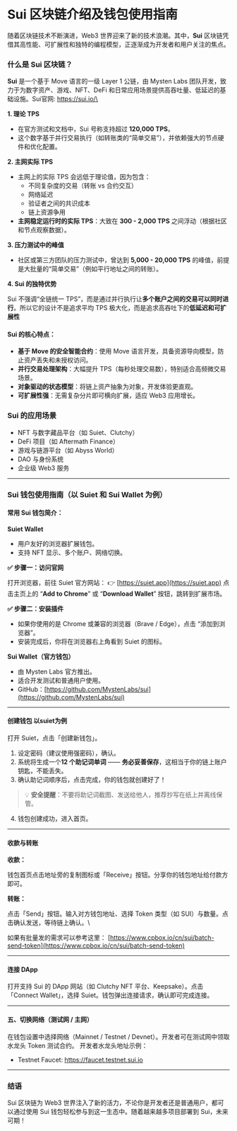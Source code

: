 # Sui 区块链介绍及钱包使用指南

随着区块链技术不断演进，Web3 世界迎来了新的技术浪潮。其中，**Sui** 区块链凭借其高性能、可扩展性和独特的编程模型，正逐渐成为开发者和用户关注的焦点。

### 什么是 Sui 区块链？

**Sui** 是一个基于 Move 语言的一级 Layer 1 公链，由 Mysten Labs 团队开发，致力于为数字资产、游戏、NFT、DeFi 和日常应用场景提供高吞吐量、低延迟的基础设施。Sui官网: https://sui.io/\


**1. 理论 TPS**

* 在官方测试和文档中，Sui 号称支持超过 **120,000 TPS**。
* 这个数字基于并行交易执行（如转账类的“简单交易”），并依赖强大的节点硬件和优化配置。

**2. 主网实际 TPS**

* 主网上的实际 TPS 会远低于理论值，因为包含：
  * 不同复杂度的交易（转账 vs 合约交互）
  * 网络延迟
  * 验证者之间的共识成本
  * 链上资源争用
* **主网稳定运行时的实际 TPS**：大致在 **300 - 2,000 TPS** 之间浮动（根据社区和节点观察数据）。

**3. 压力测试中的峰值**

* 社区或第三方团队的压力测试中，曾达到 **5,000 - 20,000 TPS** 的峰值，前提是大批量的“简单交易”（例如平行地址之间的转账）。

**4. Sui 的独特优势**

Sui 不强调“全链统一 TPS”，而是通过并行执行让**多个账户之间的交易可以同时进行**。所以它的设计不是追求平均 TPS 极大化，而是追求高吞吐下的**低延迟和可扩展性**

#### Sui 的核心特点：

* **基于 Move 的安全智能合约**：使用 Move 语言开发，具备资源导向模型，防止资产丢失和未授权访问。
* **并行交易处理架构**：大幅提升 TPS（每秒处理交易数），特别适合高频微交易场景。
* **对象驱动的状态模型**：将链上资产抽象为对象，开发体验更直观。
* **可扩展性强**：无需复杂分片即可横向扩展，适应 Web3 应用增长。

### Sui 的应用场景

* NFT 与数字藏品平台（如 Suiet、Clutchy）
* DeFi 项目（如 Aftermath Finance）
* 游戏与链游平台（如 Abyss World）
* DAO 与身份系统
* 企业级 Web3 服务

***

### Sui 钱包使用指南（以 Suiet 和 Sui Wallet 为例）

#### 常用 Sui 钱包简介：

**Suiet Wallet**

* 用户友好的浏览器扩展钱包。
* 支持 NFT 显示、多个账户、网络切换。

&#x20; **✅ 步骤一：访问官网**

&#x20; 打开浏览器，前往 Suiet 官方网站：  👉 [https://suiet.app](https://suiet.app)  点击主页上的 “**Add to Chrome**” 或 “**Download Wallet**” 按钮，跳转到扩展市场。

&#x20; **✅ 步骤二：安装插件**

* 如果你使用的是 Chrome 或兼容的浏览器（Brave / Edge），点击 “添加到浏览器”。
* 安装完成后，你将在浏览器右上角看到 Suiet 的图标。

**Sui Wallet（官方钱包）**

* 由 Mysten Labs 官方推出。
* 适合开发测试和普通用户使用。
* GitHub：[https://github.com/MystenLabs/sui](https://github.com/MystenLabs/sui)

***

#### 创建钱包 以suiet为例

打开 Suiet，点击「创建新钱包」。

1. 设定密码（建议使用强密码），确认。
2. 系统将生成一个**12 个助记词单词** —— **务必妥善保存**，这相当于你的链上账户钥匙，不能丢失。
3. 确认助记词顺序后，点击完成，你的钱包就创建好了！

> 💡 **安全提醒**：不要将助记词截图、发送给他人，推荐抄写在纸上并离线保管。

4. 钱包创建成功，进入首页。

***

#### 收款与转账

**收款：**

钱包首页点击地址旁的复制图标或「Receive」按钮。分享你的钱包地址给付款方即可。

**转账：**

点击「Send」按钮。输入对方钱包地址、选择 Token 类型（如 SUI）与数量。点击确认发送，等待链上确认。\


如果有批量发的需求可以参考这里： [https://www.cpbox.io/cn/sui/batch-send-token](https://www.cpbox.io/cn/sui/batch-send-token)

***

#### 连接 DApp

打开支持 Sui 的 DApp 网站（如 Clutchy NFT 平台、Keepsake）。点击「Connect Wallet」，选择 Suiet。钱包弹出连接请求，确认即可完成连接。

***

#### 五、切换网络（测试网 / 主网）

在钱包设置中选择网络（Mainnet / Testnet / Devnet）。开发者可在测试网中领取水龙头 Token 测试合约。  开发者水龙头地址示例：

* Testnet Faucet: https://faucet.testnet.sui.io

***

### 结语

Sui 区块链为 Web3 世界注入了新的活力，不论你是开发者还是普通用户，都可以通过使用 Sui 钱包轻松参与到这一生态中。随着越来越多项目部署到 Sui，未来可期！
